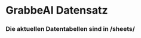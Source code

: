 











































































































































































































































































































































































# GrabbeAI Datensatz





### Die aktuellen Datentabellen sind in /sheets/


